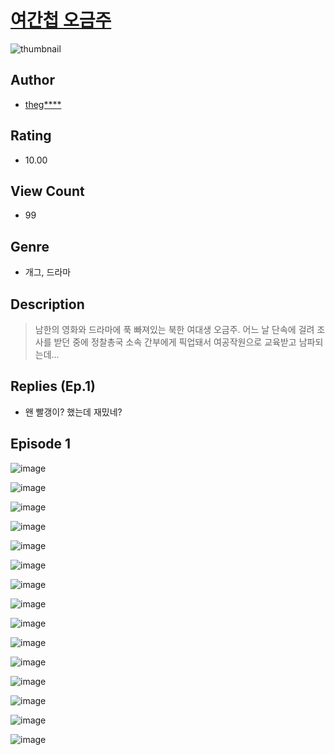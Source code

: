 # [여간첩 오금주](https://comic.naver.com/challenge/list?titleId=810321)
![thumbnail](https://image-comic.pstatic.net/user_contents_data/challenge_comic/2023/05/23/317057/upload_7365129638817116724_480x623.jpeg)

## Author
- [theg****](https://comic.naver.com/artistTitle?id=317057)

## Rating
- 10.00

## View Count
- 99

## Genre
- 개그, 드라마

## Description
> 남한의 영화와 드라마에 푹 빠져있는 북한 여대생 오금주. 어느 날 단속에 걸려 조사를 받던 중에 정찰총국 소속 간부에게 픽업돼서 여공작원으로 교육받고 남파되는데...

## Replies (Ep.1)
- 왠 빨갱이? 했는데 재밌네?

## Episode 1
![image](https://image-comic.pstatic.net/user_contents_data/challenge_comic/2023/05/23/317057/upload_3760614748295017522.jpeg)

![image](https://image-comic.pstatic.net/user_contents_data/challenge_comic/2023/05/23/317057/upload_7090467055729848630.jpeg)

![image](https://image-comic.pstatic.net/user_contents_data/challenge_comic/2023/05/23/317057/upload_7219327812000638518.jpeg)

![image](https://image-comic.pstatic.net/user_contents_data/challenge_comic/2023/05/23/317057/upload_3618139158903743846.jpeg)

![image](https://image-comic.pstatic.net/user_contents_data/challenge_comic/2023/05/23/317057/upload_3906981735429585250.jpeg)

![image](https://image-comic.pstatic.net/user_contents_data/challenge_comic/2023/05/23/317057/upload_4049638979710234672.jpeg)

![image](https://image-comic.pstatic.net/user_contents_data/challenge_comic/2023/05/23/317057/upload_3630520570446428464.jpeg)

![image](https://image-comic.pstatic.net/user_contents_data/challenge_comic/2023/05/23/317057/upload_3761742864455066420.jpeg)

![image](https://image-comic.pstatic.net/user_contents_data/challenge_comic/2023/05/23/317057/upload_3702294671661807673.jpeg)

![image](https://image-comic.pstatic.net/user_contents_data/challenge_comic/2023/05/23/317057/upload_3905858263000821809.jpeg)

![image](https://image-comic.pstatic.net/user_contents_data/challenge_comic/2023/05/23/317057/upload_4063431257897447781.jpeg)

![image](https://image-comic.pstatic.net/user_contents_data/challenge_comic/2023/05/23/317057/upload_7234019490612535862.jpeg)

![image](https://image-comic.pstatic.net/user_contents_data/challenge_comic/2023/05/23/317057/upload_7363492289842668083.jpeg)

![image](https://image-comic.pstatic.net/user_contents_data/challenge_comic/2023/05/23/317057/upload_7162237646309516345.jpeg)

![image](https://image-comic.pstatic.net/user_contents_data/challenge_comic/2023/05/23/317057/upload_7305740419377292849.jpeg)
